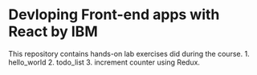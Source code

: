 # Devloping Front-end apps with React by IBM
This repository contains hands-on lab exercises did during the course.
      1. hello_world
      2. todo_list
      3. increment counter using Redux.
